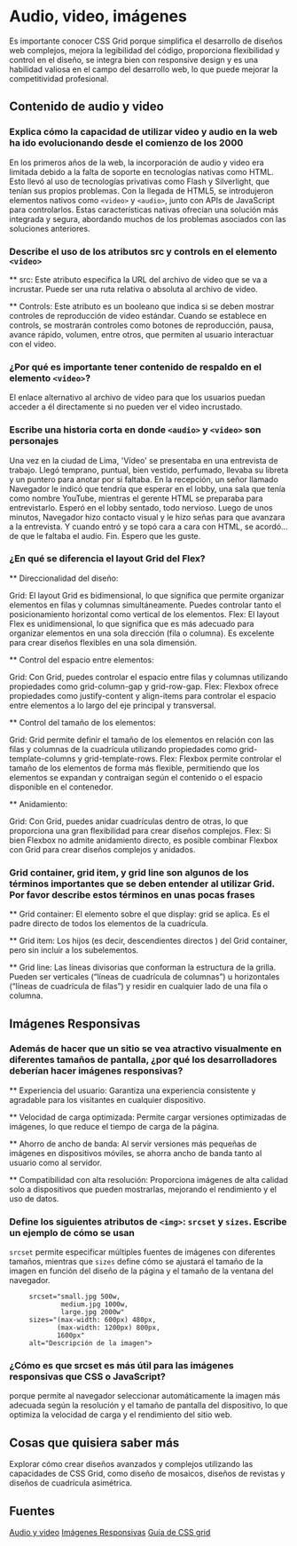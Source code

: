 #  Audio, video, imágenes

Es importante conocer CSS Grid porque simplifica el desarrollo de diseños web complejos, mejora la legibilidad del código, proporciona flexibilidad y control en el diseño, se integra bien con responsive design y es una habilidad valiosa en el campo del desarrollo web, lo que puede mejorar la competitividad profesional.

## Contenido de audio y video

### Explica cómo la capacidad de utilizar video y audio en la web ha ido evolucionando desde el comienzo de los 2000

En los primeros años de la web, la incorporación de audio y video era limitada debido a la falta de soporte en tecnologías nativas como HTML. Esto llevó al uso de tecnologías privativas como Flash y Silverlight, que tenían sus propios problemas. Con la llegada de HTML5, se introdujeron elementos nativos como `<video>` y `<audio>`, junto con APIs de JavaScript para controlarlos. Estas características nativas ofrecían una solución más integrada y segura, abordando muchos de los problemas asociados con las soluciones anteriores.

### Describe el uso de los atributos src y controls en el elemento `<video>`

** src: Este atributo especifica la URL del archivo de video que se va a incrustar. Puede ser una ruta relativa o absoluta al archivo de video.

** Controls: Este atributo es un booleano que indica si se deben mostrar controles de reproducción de video estándar. Cuando se establece en controls, se mostrarán controles como botones de reproducción, pausa, avance rápido, volumen, entre otros, que permiten al usuario interactuar con el video.

### ¿Por qué es importante tener contenido de respaldo en el elemento `<video>`?

 El enlace alternativo al archivo de video para que los usuarios puedan acceder a él directamente si no pueden ver el video incrustado.

### Escribe una historia corta en donde `<audio>` y `<video>` son personajes

Una vez en la ciudad de Lima, 'Vídeo' se presentaba en una entrevista de trabajo. Llegó temprano, puntual, bien vestido, perfumado, llevaba su libreta y un puntero para anotar por si faltaba. En la recepción, un señor llamado Navegador le indicó que tendría que esperar en el lobby, una sala que tenía como nombre YouTube, mientras el gerente HTML se preparaba para entrevistarlo. Esperó en el lobby sentado, todo nervioso. Luego de unos minutos, Navegador hizo contacto visual y le hizo señas para que avanzara a la entrevista. Y cuando entró y se topó cara a cara con HTML, se acordó... de que le faltaba el audio. Fin.
Espero que les guste.

### ¿En qué se diferencia el layout Grid del Flex?

** Direccionalidad del diseño:

Grid: El layout Grid es bidimensional, lo que significa que permite organizar elementos en filas y columnas simultáneamente. Puedes controlar tanto el posicionamiento horizontal como vertical de los elementos.
Flex: El layout Flex es unidimensional, lo que significa que es más adecuado para organizar elementos en una sola dirección (fila o columna). Es excelente para crear diseños flexibles en una sola dimensión.

** Control del espacio entre elementos:

Grid: Con Grid, puedes controlar el espacio entre filas y columnas utilizando propiedades como grid-column-gap y grid-row-gap.
Flex: Flexbox ofrece propiedades como justify-content y align-items para controlar el espacio entre elementos a lo largo del eje principal y transversal.

** Control del tamaño de los elementos:

Grid: Grid permite definir el tamaño de los elementos en relación con las filas y columnas de la cuadrícula utilizando propiedades como grid-template-columns y grid-template-rows.
Flex: Flexbox permite controlar el tamaño de los elementos de forma más flexible, permitiendo que los elementos se expandan y contraigan según el contenido o el espacio disponible en el contenedor.

** Anidamiento:

Grid: Con Grid, puedes anidar cuadrículas dentro de otras, lo que proporciona una gran flexibilidad para crear diseños complejos.
Flex: Si bien Flexbox no admite anidamiento directo, es posible combinar Flexbox con Grid para crear diseños complejos y anidados.

### Grid container, grid item, y grid line son algunos de los términos importantes que se deben entender al utilizar Grid. Por favor describe estos términos en unas pocas frases

** Grid container: El elemento sobre el que  display: grid se aplica. Es el padre directo de todos los elementos de la cuadrícula.

** Grid item: Los hijos (es decir,  descendientes directos  ) del Grid container, pero sin incluir a los subelementos.

** Grid line: Las líneas divisorias que conforman la estructura de la grilla. Pueden ser verticales (“líneas de cuadrícula de columnas”) u horizontales (“líneas de cuadrícula de filas”) y residir en cualquier lado de una fila o columna.

## Imágenes Responsivas

### Además de hacer que un sitio se vea atractivo visualmente en diferentes tamaños de pantalla, ¿por qué los desarrolladores deberían hacer imágenes responsivas?

** Experiencia del usuario: Garantiza una experiencia consistente y agradable para los visitantes en cualquier dispositivo.

** Velocidad de carga optimizada: Permite cargar versiones optimizadas de imágenes, lo que reduce el tiempo de carga de la página.

** Ahorro de ancho de banda: Al servir versiones más pequeñas de imágenes en dispositivos móviles, se ahorra ancho de banda tanto al usuario como al servidor.

** Compatibilidad con alta resolución: Proporciona imágenes de alta calidad solo a dispositivos que pueden mostrarlas, mejorando el rendimiento y el uso de datos.

### Define los siguientes atributos de `<img>`: `srcset` y `sizes`. Escribe un ejemplo de cómo se usan

`srcset` permite especificar múltiples fuentes de imágenes con diferentes tamaños, mientras que `sizes` define cómo se ajustará el tamaño de la imagen en función del diseño de la página y el tamaño de la ventana del navegador.

```<img src="default.jpg"
     srcset="small.jpg 500w,
             medium.jpg 1000w,
             large.jpg 2000w"
     sizes="(max-width: 600px) 480px,
            (max-width: 1200px) 800px,
            1600px"
     alt="Descripción de la imagen">
```

### ¿Cómo es que srcset es más útil para las imágenes responsivas que CSS o JavaScript?

porque permite al navegador seleccionar automáticamente la imagen más adecuada según la resolución y el tamaño de pantalla del dispositivo, lo que optimiza la velocidad de carga y el rendimiento del sitio web.

## Cosas que quisiera saber más

 Explorar cómo crear diseños avanzados y complejos utilizando las capacidades de CSS Grid, como diseño de mosaicos, diseños de revistas y diseños de cuadrícula asimétrica.

## Fuentes

[Audio y video](https://developer.mozilla.org/es/docs/Learn/HTML/Multimedia_and_embedding/Video_and_audio_content)
[Imágenes Responsivas](https://developer.mozilla.org/es/docs/Learn/HTML/Multimedia_and_embedding/Responsive_images)
[Guía de CSS grid](https://css-tricks.com/snippets/css/complete-guide-grid/)
